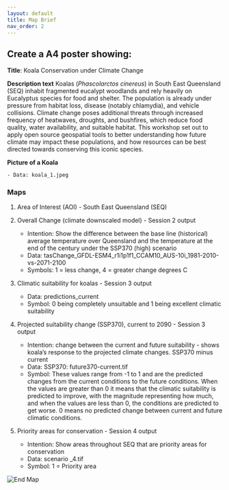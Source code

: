 ```yaml
---
layout: default
title: Map Brief
nav_order: 2
---
```


## Create a A4 poster showing:

**Title**: Koala Conservation under Climate Change

**Description text**
Koalas (*Phascolarctos cinereus*) in South East Queensland (SEQ) inhabit fragmented eucalypt woodlands and rely heavily on Eucalyptus species for food and shelter. The population is already under pressure from habitat loss, disease (notably chlamydia), and vehicle collisions. Climate change poses additional threats through increased frequency of heatwaves, droughts, and bushfires, which reduce food quality, water availability, and suitable habitat. This workshop set out to apply open source geospatial tools to better understanding how future climate may impact these populations, and how resources can be best directed towards conserving this iconic species.
   
**Picture of a Koala**

    - Data: koala_1.jpeg

### Maps
1. Area of Interest (AOI) - South East Queensland (SEQ)

2. Overall Change (climate downscaled model) - Session 2 output

    - Intention: Show the difference between the base line (historical) average temperature over Queensland and the temperature at the end of the century under the SSP370 (high) scenario
    - Data: tasChange_GFDL-ESM4_r1i1p1f1_CCAM10_AUS-10i_1981-2010-vs-2071-2100 
    - Symbols: 1 = less change, 4 = greater change degrees C

3. Climatic suitability for koalas - Session 3 output

    - Data: predictions_current
    - Symbol: 0 being completely unsuitable and 1 being excellent climatic suitability
      
4. Projected suitability change (SSP370), current to 2090 - Session 3 output 

   - Intention: change between the current and future suitability - shows koala’s response to the projected climate changes. SSP370 minus current
   - Data: SSP370: future370-current.tif
   - Symbol: These values range from -1 to 1 and are the predicted changes from the current conditions to the future conditions. When the values are greater than 0 it means that the climatic suitability is predicted to improve, with the magnitude representing how much, and when the values are less than 0, the conditions are predicted to get worse. 0 means no predicted change between current and future climatic conditions.

5. Priority areas for conservation - Session 4 output

      - Intention: Show areas throughout SEQ that are priority areas for conservation
      - Data: scenario _4.tif
      - Symbol: 1 = Priority area

![End Map](../media/a4_multi-panel_v6.png)
